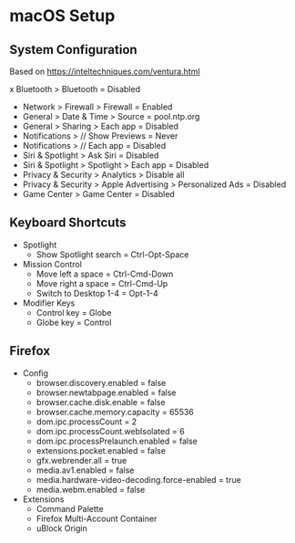 # macOS Setup

## System Configuration

Based on https://inteltechniques.com/ventura.html

x Bluetooth > Bluetooth = Disabled
- Network > Firewall > Firewall = Enabled
- General > Date & Time > Source = pool.ntp.org
- General > Sharing > Each app = Disabled
- Notifications > // Show Previews = Never
- Notifications > // Each app = Disabled
- Siri & Spotlight > Ask Siri = Disabled
- Siri & Spotlight > Spotlight > Each app = Disabled
- Privacy & Security > Analytics > Disable all
- Privacy & Security > Apple Advertising > Personalized Ads = Disabled
- Game Center > Game Center = Disabled

## Keyboard Shortcuts     

- Spotlight
    - Show Spotlight search = Ctrl-Opt-Space
- Mission Control
    - Move left a space = Ctrl-Cmd-Down
    - Move right a space = Ctrl-Cmd-Up
    - Switch to Desktop 1-4 = Opt-1-4
- Modifier Keys
    - Control key = Globe
    - Globe key = Control

## Firefox

- Config
    - browser.discovery.enabled = false
    - browser.newtabpage.enabled = false
    - browser.cache.disk.enable = false
    - browser.cache.memory.capacity = 65536
    - dom.ipc.processCount = 2
    - dom.ipc.processCount.webIsolated = 6
    - dom.ipc.processPrelaunch.enabled = false
    - extensions.pocket.enabled = false
    - gfx.webrender.all = true
    - media.av1.enabled = false
    - media.hardware-video-decoding.force-enabled = true
    - media.webm.enabled = false
- Extensions
    - Command Palette
    - Firefox Multi-Account Container
    - uBlock Origin
